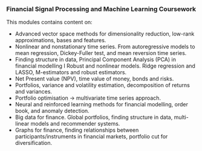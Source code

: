 ### Financial Signal Processing and Machine Learning Coursework

This modules contains content on:

* Advanced vector space methods for dimensionality reduction, low-rank approximations, bases and features.
* Nonlinear and nonstationary time series. From autoregressive models to mean regression, Dickey-Fuller test, and mean reversion time series.
* Finding structure in data, Principal Component Analysis (PCA) in financial modelling I Robust and nonlinear models. Ridge regression and LASSO, M-estimators and robust estimators.
* Net Present value (NPV), time value of money, bonds and risks.
* Portfolios, variance and volatility estimation, decomposition of returns and variances.
* Portfolio optimisation → multivariate time series approach.
* Neural and reinforced learning methods for financial modelling, order book, and anomaly detection.
* Big data for finance. Global portfolios, finding structure in data, multi-linear models and recommender systems.
* Graphs for finance, finding relationships between participants/instruments in financial markets, portfolio cut for diversification.



